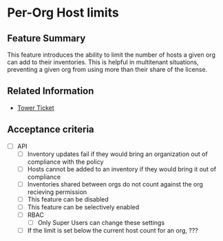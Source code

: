 # Per-Org Host limits

## Feature Summary

This feature introduces the ability to limit the number of hosts a given org can add to their inventories.
This is helpful in multitenant situations, preventing a given org from using more than their share of the license.

## Related Information

* [Tower Ticket](https://github.com/ansible/tower/issues/1542)

## Acceptance criteria

* [ ] API
  * [ ] Inventory updates fail if they would bring an organization out of compliance with the policy
  * [ ] Hosts cannot be added to an inventory if they would bring it out of compliance
  * [ ] Inventories shared between orgs do not count against the org recieving permission
  * [ ] This feature can be disabled
  * [ ] This feature can be selectively enabled
  * [ ] RBAC
    * [ ] Only Super Users can change these settings
  * [ ] If the limit is set below the current host count for an org, ???

